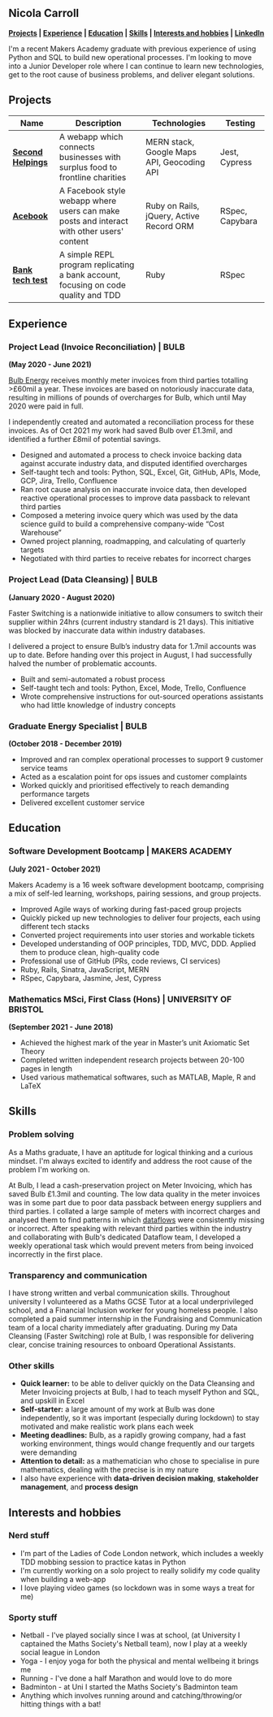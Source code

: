 ## Nicola Carroll

**[Projects](https://github.com/Nicola-Carroll/CV#projects) | [Experience](https://github.com/Nicola-Carroll/CV#Experience) | [Education](https://github.com/Nicola-Carroll/CV#education) | [Skills](https://github.com/Nicola-Carroll/CV#skills) | [Interests and hobbies](https://github.com/Nicola-Carroll/CV#interests-and-hobbies) | <a href="https://www.linkedin.com/in/nicola-carroll-b3b299147/" target="blank" rel="noopener noreferrer">LinkedIn</a>**

I'm a recent Makers Academy graduate with previous experience of using Python and SQL to build new operational processes. I'm looking to move into a Junior Developer role where I can continue to learn new technologies, get to the root cause of business problems, and deliver elegant solutions.

<!-- 



I’ve always been interested in how things works. I chose to study Maths at university, and then further specialised in Pure Mathematics, because of how fundamental I felt it was to other fields.

My interest in software engineering started to emerge shortly after I graduated. While working for a rapidly growing start-up, it quickly became apparent that the most interesting and impactful solutions to business problems were tech driven ones.

After learning to code, I also found that I got the same type of enjoyment from programming as I did from Mathematics. This lead me to the decision to quit my job and enroll on the Makers Academy intensive 16 week bootcamp to become a Full Stack developer. -->










## Projects
 
| Name                         | Description       | Technologies      | Testing |
| --------------------------------------- | ----------------- | ----------------- | --------|
|[ **Second Helpings**  ](https://github.com/Nicola-Carroll/tech_for_good/blob/main/README.md)| A webapp which connects businesses with surplus food to frontline charities | MERN stack, Google Maps API, Geocoding API |Jest, Cypress |
| [**Acebook**](https://github.com/Nicola-Carroll/acebook) | A Facebook style webapp where users can make posts and interact with other users' content | Ruby on Rails, jQuery, Active Record ORM| RSpec, Capybara |
| [**Bank tech test**](https://github.com/Nicola-Carroll/bank_tech_test) | A simple REPL program replicating a bank account, focusing on code quality and TDD | Ruby | RSpec |












## Experience

### Project Lead (Invoice Reconciliation) | BULB
**(May 2020 - June 2021)**

[Bulb Energy](https://bulb.co.uk/mission/) receives monthly meter invoices from third parties totalling >£60mil a year. These invoices are based on notoriously inaccurate data, resulting in millions of pounds of overcharges for Bulb, which until May 2020 were paid in full.

I independently created and automated a reconciliation process for these invoices. As of Oct 2021 my work had saved Bulb over £1.3mil, and identified a further £8mil of potential savings.

- Designed and automated a process to check invoice backing data against accurate industry data, and disputed identified overcharges
- Self-taught tech and tools: Python, SQL, Excel, Git, GitHub, APIs, Mode, GCP, Jira, Trello, Confluence
- Ran root cause analysis on inaccurate invoice data, then developed reactive operational processes to improve data passback to relevant third parties
- Composed a metering invoice query which was used by the data science guild to build a comprehensive company-wide “Cost Warehouse”
- Owned project planning, roadmapping, and calculating of quarterly targets
- Negotiated with third parties to receive rebates for incorrect charges



### Project Lead (Data Cleansing) | BULB
**(January 2020 - August 2020)**

Faster Switching is a nationwide initiative to allow consumers to switch their supplier within 24hrs (current industry standard is 21 days). This initiative was blocked by inaccurate data within industry databases.

I delivered a project to ensure Bulb’s industry data for 1.7mil accounts was up to date. Before handing over this project in August, I had successfully halved the number of problematic accounts.

- Built and semi-automated a robust process
- Self-taught tech and tools: Python, Excel, Mode, Trello, Confluence
- Wrote comprehensive instructions for out-sourced operations assistants who had little knowledge of industry concepts



### Graduate Energy Specialist | BULB
**(October 2018 - December 2019)**

- Improved and ran complex operational processes to support 9 customer service teams 
- Acted as a escalation point for ops issues and customer complaints
- Worked quickly and prioritised effectively to reach demanding performance targets
- Delivered excellent customer service











## Education

### Software Development Bootcamp | MAKERS ACADEMY
**(July 2021 - October 2021)**

Makers Academy is a 16 week software development bootcamp, comprising a mix of self-led learning, workshops, pairing sessions, and group projects.

- Improved Agile ways of working during fast-paced group projects
- Quickly picked up new technologies to deliver four projects, each using different tech stacks 
- Converted project requirements into user stories and workable tickets
- Developed understanding of OOP principles, TDD, MVC, DDD. Applied them to produce clean, high-quality code
- Professional use of GitHub (PRs, code reviews, CI services)
- Ruby, Rails, Sinatra, JavaScript, MERN
- RSpec, Capybara, Jasmine, Jest, Cypress

### Mathematics MSci, First Class (Hons) | UNIVERSITY OF BRISTOL
**(September 2021 - June 2018)**

- Achieved the highest mark of the year in Master’s unit Axiomatic Set Theory
- Completed written independent research projects between 20-100 pages in length
- Used various mathematical softwares, such as MATLAB, Maple, R and LaTeX














## Skills

### Problem solving

As a Maths graduate, I have an aptitude for logical thinking and a curious mindset. I'm always excited to identify and address the root cause of the problem I'm working on.

At Bulb, I lead a cash-preservation project on Meter Invoicing, which has saved Bulb £1.3mil and counting. The low data quality in the meter invoices was in some part due to poor data passback between energy suppliers and third parties. I collated a large sample of meters with incorrect charges and analysed them to find patterns in which [dataflows](https://www.businessjuice.co.uk/energy-guides/data-flows/) were consistently missing or incorrect. After speaking with relevant third parties within the industry and collaborating with Bulb's dedicated Dataflow team, I developed a weekly operational task which would prevent meters from being invoiced incorrectly in the first place.

### Transparency and communication

I have strong written and verbal communication skills. Throughout university I volunteered as a Maths GCSE Tutor at a local underprivileged school, and a Financial Inclusion worker for young homeless people. I also completed a paid summer internship in the Fundraising and Communication team of a local charity immediately after graduating. During my Data Cleansing (Faster Switching) role at Bulb, I was responsible for delivering clear, concise training resources to onboard Operational Assistants.


### Other skills

- **Quick learner:** to be able to deliver quickly on the Data Cleansing and Meter Invoicing projects at Bulb, I had to teach myself Python and SQL, and upskill in Excel
- **Self-starter:** a large amount of my work at Bulb was done independently, so it was important (especially during lockdown) to stay motivated and make realistic work plans each week
- **Meeting deadlines:** Bulb, as a rapidly growing company, had a fast working environment, things would change frequently and our targets were demanding
- **Attention to detail:** as a mathematician who chose to specialise in pure mathematics, dealing with the precise is in my nature
- I also have experience with **data-driven decision making**, **stakeholder management**, and **process design**











## Interests and hobbies

### Nerd stuff
- I'm part of the Ladies of Code London network, which includes a weekly TDD mobbing session to practice katas in Python
- I'm currently working on a solo project to really solidify my code quality when building a web-app
- I love playing video games (so lockdown was in some ways a treat for me)

### Sporty stuff
- Netball - I've played socially since I was at school, (at University I captained the Maths Society's Netball team), now I play at a weekly social league in London
- Yoga - I enjoy yoga for both the physical and mental wellbeing it brings me
- Running - I've done a half Marathon and would love to do more
- Badminton - at Uni I started the Maths Society's Badminton team
- Anything which involves running around and catching/throwing/or hitting things with a bat!

